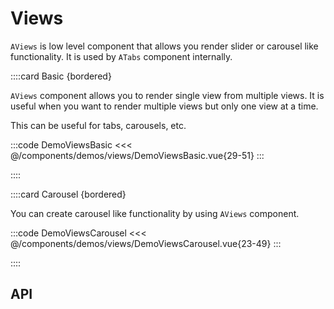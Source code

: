 <script lang="ts" setup>
import viewApi from '@virgo-ui/vue/component-meta/AView.json';
import viewsApi from '@virgo-ui/vue/component-meta/AViews.json';
</script>

# Views

`AViews` is low level component that allows you render slider or carousel like functionality. It is used by `ATabs` component internally.

<!-- 👉 Basic -->
::::card Basic {bordered}

`AViews` component allows you to render single view from multiple views. It is useful when you want to render multiple views but only one view at a time.

This can be useful for tabs, carousels, etc.

:::code DemoViewsBasic
<<< @/components/demos/views/DemoViewsBasic.vue{29-51}
:::

::::

<!-- 👉 Carousel -->
::::card Carousel {bordered}

You can create carousel like functionality by using `AViews` component.

:::code DemoViewsCarousel
<<< @/components/demos/views/DemoViewsCarousel.vue{23-49}
:::

::::

<!-- 👉 API -->
## API

<Api title="Views" :api="viewsApi" class="mb-8"></Api>
<Api title="View" :api="viewApi"></Api>
